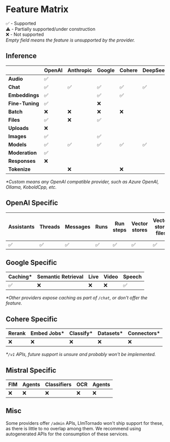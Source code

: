 # Feature Matrix

✅ - Supported  
⚠️ - Partially supported/under construction  
❌ - Not supported  
_Empty field means the feature is unsupported by the provider._

## Inference

|               | OpenAI | Anthropic | Google | Cohere | DeepSeek | Groq | Mistral | xAI | Perplexity | Voyage | Custom* |
|-------|-----------|-----------|-----------| -----------| -----------| -----------| -----------| -----------| -----------| -----------| -----------|
|**Audio**      | ✅ |    |     |     |   |     |     |     |     |     |      |
|**Chat**       | ✅ | ✅ | ✅ | ✅ | ✅ | ✅ | ✅ |  ✅ | ✅ |   |   ✅   |
|**Embeddings** | ✅ |    | ✅  | ✅ |    |    | ✅ |     |     |   ✅      |     |
|**Fine-Tuning**| ✅ |    | ❌  |    |    |    | ❌  |    |     |        |      |
|**Batch**      | ❌ | ❌ | ❌ | ❌ |    | ❌ | ❌ |    |     |        |      |
|**Files**      | ✅ | ❌ | ✅ |     |    |     | ❌ |    |     |        |      |
|**Uploads**    | ❌ |    |     |    |    |     |     |     |     |        |      |
|**Images**     | ✅ |    | ✅ |    |    |     |     |  ✅  |     |        |      |
|**Models**     | ✅ | ✅ | ✅ | ✅ | ✅ | ✅ | ✅ |  ✅ |   |    |  ✅    |
|**Moderation** | ✅ |    |     |    |    |     |     |    |     |        |      |
|**Responses**   | ❌   |  |     |  |    |     |     |     |     |        |      |
|**Tokenize**   |    | ❌ |     | ❌ |    |     |     |    |     |       |      |

_*Custom means any OpenAI compatible provider, such as Azure OpenAI, Ollama, KoboldCpp, etc._

## OpenAI Specific

 Assistants | Threads | Messages | Runs | Run steps | Vector stores | Vector store files | Vector store file batches | Realtime |
|-----------|------------|---------|----------|------| ---------------|-------------------|-------------------------|-----------|
| ✅ | ✅️ | ✅️ | ✅️ | ✅️ | ✅ | ✅ | ✅  | ❌ |

## Google Specific

 Caching* | Semantic Retrieval | Live | Video | Speech
|-----------|------------ | ------------ | ------------ | ------------ |
| ✅ | ❌ | ❌ | ❌ | ✅ |

_*Other providers expose caching as part of `/chat`, or don't offer the feature._


## Cohere Specific

 Rerank | Embed Jobs* | Classify* | Datasets* | Connectors* |
|-----------|------------ | ------------ | ------------ | ------------ |
| ❌ | ❌ |  ❌ | ❌ | ❌ | ❌

_*`/v1` APIs, future support is unsure and probably won't be implemented._

## Mistral Specific

 FIM | Agents | Classifiers | OCR | Agents |
|-----------|------------ | ------------ | ------------ | ------------ |
| ❌ | ❌ |  ❌ | ❌ | ❌ |

## Misc

Some providers offer `/admin` APIs, LlmTornado won't ship support for these, as there is little to no overlap among them. We recommend using autogenerated APIs for the consumption of these services.
